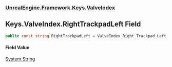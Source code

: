 ### [UnrealEngine.Framework](UnrealEngine_Framework.md 'UnrealEngine.Framework').[Keys](Keys.md 'UnrealEngine.Framework.Keys').[ValveIndex](Keys_ValveIndex.md 'UnrealEngine.Framework.Keys.ValveIndex')
## Keys.ValveIndex.RightTrackpadLeft Field
```csharp
public const string RightTrackpadLeft = ValveIndex_Right_Trackpad_Left;
```
#### Field Value
[System.String](https://docs.microsoft.com/en-us/dotnet/api/System.String 'System.String')
